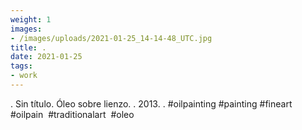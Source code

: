 ```yaml
---
weight: 1
images:
- /images/uploads/2021-01-25_14-14-48_UTC.jpg
title: .
date: 2021-01-25
tags:
- work
---
```


.
Sin título.
Óleo sobre lienzo.
.
2013.
.
#oilpainting #painting #fineart #oilpain  #traditionalart  #oleo
